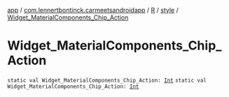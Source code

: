 [app](../../../index.md) / [com.lennertbontinck.carmeetsandroidapp](../../index.md) / [R](../index.md) / [style](index.md) / [Widget_MaterialComponents_Chip_Action](./-widget_-material-components_-chip_-action.md)

# Widget_MaterialComponents_Chip_Action

`static val Widget_MaterialComponents_Chip_Action: `[`Int`](https://kotlinlang.org/api/latest/jvm/stdlib/kotlin/-int/index.html)
`static val Widget_MaterialComponents_Chip_Action: `[`Int`](https://kotlinlang.org/api/latest/jvm/stdlib/kotlin/-int/index.html)